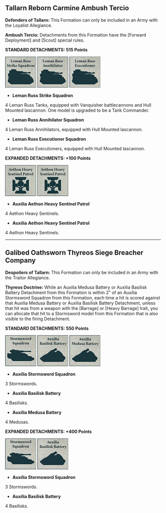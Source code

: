 ## Tallarn Reborn Carmine Ambush Tercio

**Defenders of Tallarn:** This Formation can only be included in an Army with the Loyalist Allegiance.

**Ambush Tercio:** Detachments from this Formation have the [Forward Deployment] and [Scout] special rules.

**STANDARD DETACHMENTS: 515 Points**

![](../media/formations_of_legend/leman_russ_strike_squadron.jpg) ![](../media/formations_of_legend/leman_russ_annihilator.jpg) ![](../media/formations_of_legend/leman_russ_executioner.jpg)

* **Leman Russ Strike Squadron**

4 Leman Russ Tanks, equipped with Vanquisher battlecannons and Hull Mounted lascannon. One model is upgraded to be a Tank Commander.

* **Leman Russ Annihilator Squadron**

4 Leman Russ Annihilators, equipped with Hull Mounted lascannon.

* **Leman Russ Executioner Squadron**

4 Leman Russ Executioners, equipped with Hull Mounted lascannon.

**EXPANDED DETACHMENTS: +100 Points**

![](../media/formations_of_legend/aethon_heavy_sentinel_patrol.jpg) ![](../media/formations_of_legend/aethon_heavy_sentinel_patrol.jpg)

* **Auxilia Aethon Heavy Sentinel Patrol**

4 Aethon Heavy Sentinels.

* **Auxilia Aethon Heavy Sentinel Patrol**

4 Aethon Heavy Sentinels.

---

## Galibed Oathsworn Thyreos Siege Breacher Company

**Despoilers of Tallarn:** This Formation can only be included in an Army with the Traitor Allegiance.

**Thyreos Doctrine:** While an Auxilia Medusa Battery or Auxilia Basilisk Battery Detachment from this Formation is within 2" of an Auxilia Stormsword Squadron from this Formation, each time a hit is scored against that Auxilia Medusa Battery or Auxilia Basilisk Battery Detachment, unless that hit was from a weapon with the [Barrage] or [Heavy Barrage] trait, you can allocate that hit to a Stormsword model from this Formation that is also visible to the firing Detachment.

**STANDARD DETACHMENTS: 550 Points**

![](../media/formations_of_legend/stormsword_squadron.jpg) ![](../media/formations_of_legend/auxilia_basilisk_battery.jpg) ![](../media/formations_of_legend/auxilia_medusa_battery.jpg)

* **Auxilia Stormsword Squadron**

3 Stormswords.

* **Auxilia Basilisk Battery**

4 Basilisks.

* **Auxilia Medusa Battery**

4 Medusas.

**EXPANDED DETACHMENTS: +400 Points**

![Auxilia Stormsword Squadron](../media/formations_of_legend/stormsword_squadron.jpg) ![Auxilia Basilisk Battery](../media/formations_of_legend/auxilia_basilisk_battery.jpg)

* **Auxilia Stormsword Squadron**

3 Stormswords.

* **Auxilia Basilisk Battery**

4 Basilisks.
